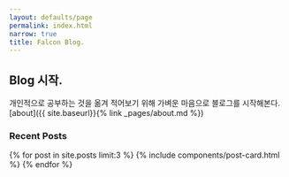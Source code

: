 ```yaml
---
layout: defaults/page
permalink: index.html
narrow: true
title: Falcon Blog.
---
```


## Blog 시작.
 개인적으로 공부하는 것을 옮겨 적어보기 위해 가벼운 마음으로 블로그를 시작해본다.
[about]({{ site.baseurl}}{% link _pages/about.md %})

### Recent Posts

{% for post in site.posts limit:3 %}
{% include components/post-card.html %}
{% endfor %}


